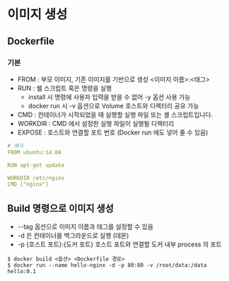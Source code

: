 # 이미지 생성

## Dockerfile

### 기본
- FROM : 부모 이미지, 기존 이미지를 기반으로 생성 <이미지 이름>:<태그>
- RUN : 쉘 스크립트 혹은 명령을 실행
  - install 시 명령에 사용자 입력을 받을 수 없어 -y 옵션 사용 가능
  - docker run 시 -v 옵션으로 Volume 호스트와 디렉터리 공유 가능
- CMD : 컨테이너가 시작되었을 때 실행할 실행 파일 또는 셸 스크립트입니다.
- WORKDIR : CMD 에서 설정한 실행 파일이 실행될 디렉터리
- EXPOSE : 호스트와 연결할 포트 번호 (Docker run 에도 넣어 줄 수 있음)


```yaml
# 예시
FROM ubuntu:14.04

RUN apt-get update

WORKDIR /etc/nginx
CMD ["nginx"]
```

## Build 명령으로 이미지 생성

- --tag 옵션으로 이미지 이름과 태그를 설정할 수 있음
- -d 은 컨테이너를 백그라운드로 실행 (데몬)
- -p {호스트 포트}:{도커 포트} 호스트 포트와 연결할 도커 내부 process 의 포트
```shell
$ docker build <옵션> <Dockerfile 경로>
$ docker run --name hello-nginx -d -p 80:80 -v /root/data:/data hello:0.1
```

